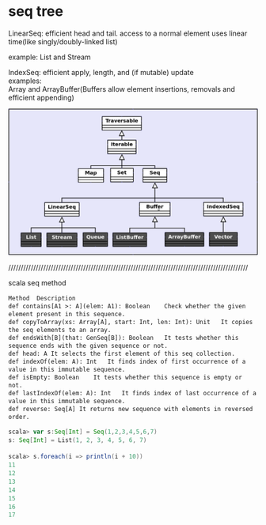 
# seq tree


LinearSeq: efficient head and tail. access to a normal element uses linear time(like singly/doubly-linked list)

example: List and Stream  

IndexSeq: efficient apply, length, and (if mutable) update   
examples:  
Array and ArrayBuffer(Buffers allow element insertions, removals and efficient appending)    



![alt text](https://github.com/Marathon-fan/scala_samples/blob/master/project6_scalaBasics/project29_seq_tree/scala_seq_tree.png)

////////////////////////////////////////////////////////////////////////////////////////////////

scala seq method
```
Method	Description
def contains[A1 >: A](elem: A1): Boolean	Check whether the given element present in this sequence.
def copyToArray(xs: Array[A], start: Int, len: Int): Unit	It copies the seq elements to an array.
def endsWith[B](that: GenSeq[B]): Boolean	It tests whether this sequence ends with the given sequence or not.
def head: A	It selects the first element of this seq collection.
def indexOf(elem: A): Int	It finds index of first occurrence of a value in this immutable sequence.
def isEmpty: Boolean	It tests whether this sequence is empty or not.
def lastIndexOf(elem: A): Int	It finds index of last occurrence of a value in this immutable sequence.
def reverse: Seq[A]	It returns new sequence with elements in reversed order.
```

```scala
scala> var s:Seq[Int] = Seq(1,2,3,4,5,6,7)
s: Seq[Int] = List(1, 2, 3, 4, 5, 6, 7)

scala> s.foreach(i => println(i + 10))
11
12
13
14
15
16
17
```




